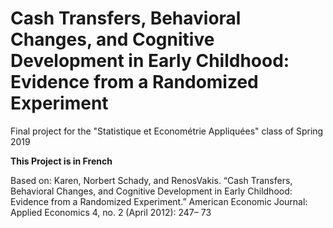 # Cash Transfers, Behavioral Changes, and Cognitive Development in Early Childhood: Evidence from a Randomized Experiment
Final project for the "Statistique et Econométrie Appliquées" class of Spring 2019

**This Project is in French**


Based on: Karen, Norbert Schady, and RenosVakis. “Cash Transfers, Behavioral Changes, and Cognitive Development in Early Childhood: Evidence from a Randomized Experiment.” American Economic Journal: Applied Economics 4, no. 2 (April 2012): 247– 73 
